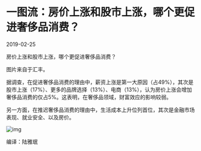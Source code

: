 # 一图流：房价上涨和股市上涨，哪个更促进奢侈品消费？

2019-02-25

房价上涨和股市上涨，哪个更促进奢侈品消费？

图片来自于汇丰。

据调查，在促进奢侈品消费的理由中，薪资上涨是第一大原因（占49%），其次是股市上涨（17%）、更多的品牌选择（13%）、电商（13%），认为房价上涨会增加奢侈品消费的仅占5%。这表明，在奢侈品领域，财富效应的影响较弱。

另一方面，在推迟奢侈品消费的理由中，生活成本上升位列首位，其次是金融市场表现、就业安全、以及房价。

![img](https://rocks.wisburg.com/16c0da1a-1d10-4b66-8040-567c7e132bed)

编译：陆雅珉
